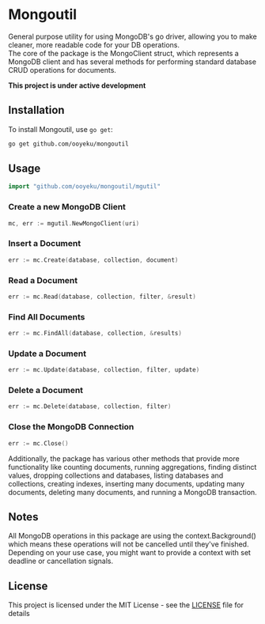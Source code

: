 # Mongoutil

General purpose utility for using MongoDB's go driver, allowing you to make cleaner, more readable code for your DB operations.  
The core of the package is the MongoClient struct, which represents a MongoDB client and has several methods for performing standard database CRUD
operations for documents.

**This project is under active development**

## Installation

To install Mongoutil, use `go get`:

```bash
go get github.com/ooyeku/mongoutil
```

## Usage
```Go
import "github.com/ooyeku/mongoutil/mgutil"
```
### Create a new MongoDB Client
```go
mc, err := mgutil.NewMongoClient(uri)
```
### Insert a Document
```go
err := mc.Create(database, collection, document)
```
### Read a Document
```go
err := mc.Read(database, collection, filter, &result)
```
### Find All Documents
```go
err := mc.FindAll(database, collection, &results)
```
### Update a Document
```go
err := mc.Update(database, collection, filter, update)
```
### Delete a Document
```go
err := mc.Delete(database, collection, filter)
```
### Close the MongoDB Connection
```go
err := mc.Close()
```



Additionally, the package has various other methods that provide more functionality like counting documents, running aggregations, finding distinct values, dropping collections and databases, listing databases and collections, creating indexes, inserting many documents, updating many documents, deleting many documents, and running a MongoDB transaction.

## Notes
All MongoDB operations in this package are using the context.Background() which means these operations will not be cancelled until they've finished. Depending on your use case, you might want to provide a context with set deadline or cancellation signals.

## License
This project is licensed under the MIT License - see the [LICENSE](LICENSE) file for details